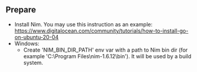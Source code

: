 ## Prepare

* Install Nim. You may use this instruction as an example: https://www.digitalocean.com/community/tutorials/how-to-install-go-on-ubuntu-20-04
* Windows:
    * Create 'NIM_BIN_DIR_PATH' env var with a path to Nim bin dir (for example 'C:\Program Files\nim-1.6.12\bin'). It will be used by a build system. 
